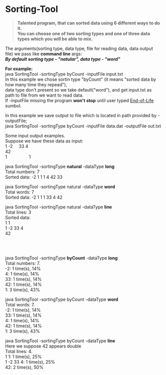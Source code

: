 # Sorting-Tool

>**Talented program, that can sorted data using 6 different ways to do it.<br>
You can choose one of two sorting types and one of three data types which you will be able to mix.**

The arguments(sorting type, data type, file for reading data, data output file) we pass like **command line** args:<br>
***By default sorting type - "natular", data type - "word"***

**For example:**<br>
java SortingTool -sortingType byCount -inputFile input.txt<br>
In this example we chose sortin type "byCount" (it means "sorted data by how many time they repead"),<br>
data type don't present so we take default("word"), and get input.txt as path to file from we want to read data.<br>
If -inputFile missing the program **won't stop** until user typed [End-of-Life](https://en.wikipedia.org/wiki/End-of-file) sumbol.<br>

In this example we save output to file which is located in path provided by -outputFile;<br>
java SortingTool -sortingType byCount -inputFile data.dat -outputFile out.txt<br>

Some input output examples.<br>
Suppose we have these data as input:<br>
1 -2 &nbsp;&nbsp;&nbsp;  33 4<br>
42<br>
1  &nbsp;&nbsp;&nbsp;&nbsp;&nbsp;&nbsp;&nbsp;&nbsp;&nbsp;&nbsp;&nbsp;&nbsp;&nbsp;&nbsp;&nbsp;&nbsp;               1<br>

java SortingTool -sortingType **natural** -dataType **long**<br>
Total numbers: 7<br>
Sorted data: -2 1 1 1 4 42 33<br>

java SortingTool -sortingType natural -dataType **word**<br>
Total words: 7<br>
Sorted data: -2 1 1 1 33 4 42<br>

java SortingTool -sortingType natural -dataType **line**<br>
Total lines: 3<br>
Sorted data:<br>
1                 1<br>
1 -2   33 4<br>
42<br>

<br><br>

java SortingTool -sortingType **byCount** -dataType **long**<br>
Total numbers: 7.<br>
-2: 1 time(s), 14%<br>
4: 1 time(s), 14%<br>
33: 1 time(s), 14%<br>
42: 1 time(s), 14%<br>
1: 3 time(s), 43%<br>

java SortingTool -sortingType byCount -dataType **word**<br>
Total words: 7.<br>
-2: 1 time(s), 14% <br>
33: 1 time(s), 14%<br>
4: 1 time(s), 14%<br>
42: 1 time(s), 14%<br>
1: 3 time(s), 43%<br>

java SortingTool -sortingType byCount -dataType **line**<br>
Here we suppose 42 appears double<br>
Total lines: 4.<br>
1            1: 1 time(s), 25%<br>
1 -2   33 4: 1 time(s), 25%<br>
42: 2 time(s), 50%<br>
